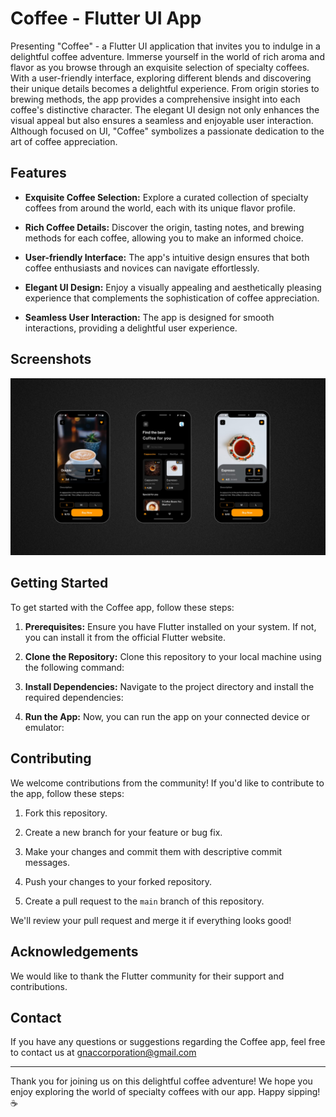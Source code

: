 # Coffee - Flutter UI App

Presenting "Coffee" - a Flutter UI application that invites you to indulge in a delightful coffee adventure. Immerse yourself in the world of rich aroma and flavor as you browse through an exquisite selection of specialty coffees. With a user-friendly interface, exploring different blends and discovering their unique details becomes a delightful experience. From origin stories to brewing methods, the app provides a comprehensive insight into each coffee's distinctive character. The elegant UI design not only enhances the visual appeal but also ensures a seamless and enjoyable user interaction. Although focused on UI, "Coffee" symbolizes a passionate dedication to the art of coffee appreciation.

## Features

- **Exquisite Coffee Selection:** Explore a curated collection of specialty coffees from around the world, each with its unique flavor profile.

- **Rich Coffee Details:** Discover the origin, tasting notes, and brewing methods for each coffee, allowing you to make an informed choice.

- **User-friendly Interface:** The app's intuitive design ensures that both coffee enthusiasts and novices can navigate effortlessly.

- **Elegant UI Design:** Enjoy a visually appealing and aesthetically pleasing experience that complements the sophistication of coffee appreciation.

- **Seamless User Interaction:** The app is designed for smooth interactions, providing a delightful user experience.

## Screenshots


<img src="./demo.png">


## Getting Started

To get started with the Coffee app, follow these steps:

1. **Prerequisites:** Ensure you have Flutter installed on your system. If not, you can install it from the official Flutter website.

2. **Clone the Repository:** Clone this repository to your local machine using the following command:


3. **Install Dependencies:** Navigate to the project directory and install the required dependencies:


4. **Run the App:** Now, you can run the app on your connected device or emulator:


## Contributing

We welcome contributions from the community! If you'd like to contribute to the app, follow these steps:

1. Fork this repository.

2. Create a new branch for your feature or bug fix.

3. Make your changes and commit them with descriptive commit messages.

4. Push your changes to your forked repository.

5. Create a pull request to the `main` branch of this repository.

We'll review your pull request and merge it if everything looks good!


## Acknowledgements

We would like to thank the Flutter community for their support and contributions.

## Contact

If you have any questions or suggestions regarding the Coffee app, feel free to contact us at gnaccorporation@gmail.com 

---

Thank you for joining us on this delightful coffee adventure! We hope you enjoy exploring the world of specialty coffees with our app. Happy sipping! ☕️
